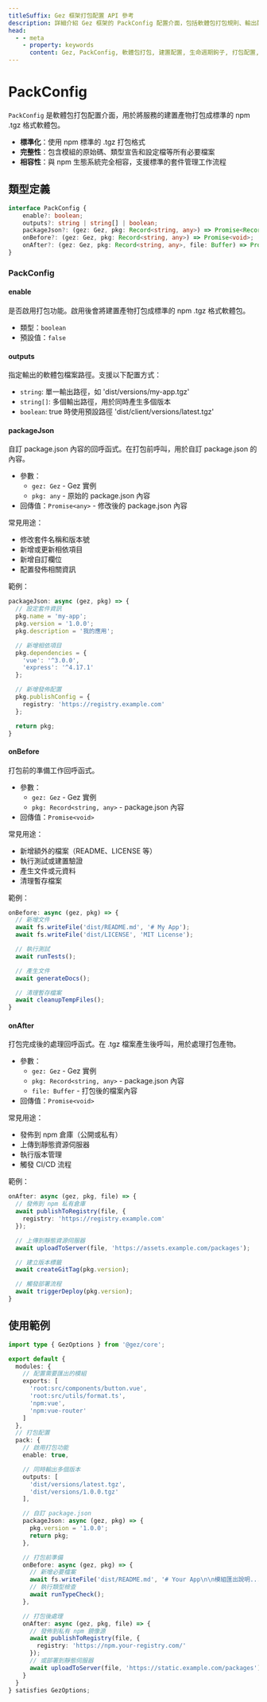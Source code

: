 ```yaml
---
titleSuffix: Gez 框架打包配置 API 參考
description: 詳細介紹 Gez 框架的 PackConfig 配置介面，包括軟體包打包規則、輸出配置和生命週期鉤子，幫助開發者實現標準化的建置流程。
head:
  - - meta
    - property: keywords
      content: Gez, PackConfig, 軟體包打包, 建置配置, 生命週期鉤子, 打包配置, Web 應用框架
---
```


# PackConfig

`PackConfig` 是軟體包打包配置介面，用於將服務的建置產物打包成標準的 npm .tgz 格式軟體包。

- **標準化**：使用 npm 標準的 .tgz 打包格式
- **完整性**：包含模組的原始碼、類型宣告和設定檔等所有必要檔案
- **相容性**：與 npm 生態系統完全相容，支援標準的套件管理工作流程

## 類型定義

```ts
interface PackConfig {
    enable?: boolean;
    outputs?: string | string[] | boolean;
    packageJson?: (gez: Gez, pkg: Record<string, any>) => Promise<Record<string, any>>;
    onBefore?: (gez: Gez, pkg: Record<string, any>) => Promise<void>;
    onAfter?: (gez: Gez, pkg: Record<string, any>, file: Buffer) => Promise<void>;
}
```

### PackConfig

#### enable

是否啟用打包功能。啟用後會將建置產物打包成標準的 npm .tgz 格式軟體包。

- 類型：`boolean`
- 預設值：`false`

#### outputs

指定輸出的軟體包檔案路徑。支援以下配置方式：
- `string`: 單一輸出路徑，如 'dist/versions/my-app.tgz'
- `string[]`: 多個輸出路徑，用於同時產生多個版本
- `boolean`: true 時使用預設路徑 'dist/client/versions/latest.tgz'

#### packageJson

自訂 package.json 內容的回呼函式。在打包前呼叫，用於自訂 package.json 的內容。

- 參數：
  - `gez: Gez` - Gez 實例
  - `pkg: any` - 原始的 package.json 內容
- 回傳值：`Promise<any>` - 修改後的 package.json 內容

常見用途：
- 修改套件名稱和版本號
- 新增或更新相依項目
- 新增自訂欄位
- 配置發佈相關資訊

範例：
```ts
packageJson: async (gez, pkg) => {
  // 設定套件資訊
  pkg.name = 'my-app';
  pkg.version = '1.0.0';
  pkg.description = '我的應用';

  // 新增相依項目
  pkg.dependencies = {
    'vue': '^3.0.0',
    'express': '^4.17.1'
  };

  // 新增發佈配置
  pkg.publishConfig = {
    registry: 'https://registry.example.com'
  };

  return pkg;
}
```

#### onBefore

打包前的準備工作回呼函式。

- 參數：
  - `gez: Gez` - Gez 實例
  - `pkg: Record<string, any>` - package.json 內容
- 回傳值：`Promise<void>`

常見用途：
- 新增額外的檔案（README、LICENSE 等）
- 執行測試或建置驗證
- 產生文件或元資料
- 清理暫存檔案

範例：
```ts
onBefore: async (gez, pkg) => {
  // 新增文件
  await fs.writeFile('dist/README.md', '# My App');
  await fs.writeFile('dist/LICENSE', 'MIT License');

  // 執行測試
  await runTests();

  // 產生文件
  await generateDocs();

  // 清理暫存檔案
  await cleanupTempFiles();
}
```

#### onAfter

打包完成後的處理回呼函式。在 .tgz 檔案產生後呼叫，用於處理打包產物。

- 參數：
  - `gez: Gez` - Gez 實例
  - `pkg: Record<string, any>` - package.json 內容
  - `file: Buffer` - 打包後的檔案內容
- 回傳值：`Promise<void>`

常見用途：
- 發佈到 npm 倉庫（公開或私有）
- 上傳到靜態資源伺服器
- 執行版本管理
- 觸發 CI/CD 流程

範例：
```ts
onAfter: async (gez, pkg, file) => {
  // 發佈到 npm 私有倉庫
  await publishToRegistry(file, {
    registry: 'https://registry.example.com'
  });

  // 上傳到靜態資源伺服器
  await uploadToServer(file, 'https://assets.example.com/packages');

  // 建立版本標籤
  await createGitTag(pkg.version);

  // 觸發部署流程
  await triggerDeploy(pkg.version);
}
```

## 使用範例

```ts title="entry.node.ts"
import type { GezOptions } from '@gez/core';

export default {
  modules: {
    // 配置需要匯出的模組
    exports: [
      'root:src/components/button.vue',
      'root:src/utils/format.ts',
      'npm:vue',
      'npm:vue-router'
    ]
  },
  // 打包配置
  pack: {
    // 啟用打包功能
    enable: true,

    // 同時輸出多個版本
    outputs: [
      'dist/versions/latest.tgz',
      'dist/versions/1.0.0.tgz'
    ],

    // 自訂 package.json
    packageJson: async (gez, pkg) => {
      pkg.version = '1.0.0';
      return pkg;
    },

    // 打包前準備
    onBefore: async (gez, pkg) => {
      // 新增必要檔案
      await fs.writeFile('dist/README.md', '# Your App\n\n模組匯出說明...');
      // 執行類型檢查
      await runTypeCheck();
    },

    // 打包後處理
    onAfter: async (gez, pkg, file) => {
      // 發佈到私有 npm 鏡像源
      await publishToRegistry(file, {
        registry: 'https://npm.your-registry.com/'
      });
      // 或部署到靜態伺服器
      await uploadToServer(file, 'https://static.example.com/packages');
    }
  }
} satisfies GezOptions;
```